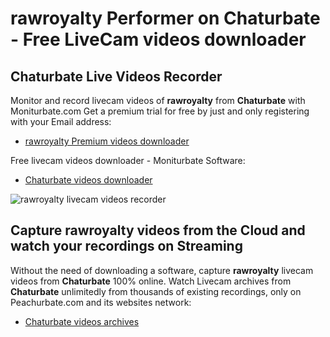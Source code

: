 # rawroyalty Performer on Chaturbate - Free LiveCam videos downloader

## Chaturbate Live Videos Recorder

Monitor and record livecam videos of **rawroyalty** from **Chaturbate** with Moniturbate.com
Get a premium trial for free by just and only registering with your Email address:
* [rawroyalty Premium videos downloader](https://moniturbate.com/request-demo-licence-key.html)

Free livecam videos downloader - Moniturbate Software:
* [Chaturbate videos downloader](https://moniturbate.com/moniturbate-download-software.html)

![rawroyalty livecam videos recorder](https://peachurnet.com/templates/moniturbate-software.png)


## Capture rawroyalty videos from the Cloud and watch your recordings on Streaming

Without the need of downloading a software, capture **rawroyalty** livecam videos from **Chaturbate** 100% online.
Watch Livecam archives from **Chaturbate** unlimitedly from thousands of existing recordings, only on Peachurbate.com and its websites network:
* [Chaturbate videos archives](https://peachurnet.com/)